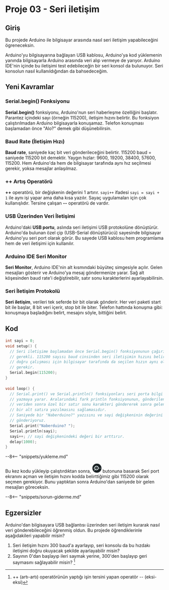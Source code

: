 # Proje 03 - Seri iletişim

## Giriş

Bu projede Arduino ile bilgisayar arasında nasıl seri iletişim yapabileceğini ögreneceksin.

Arduino'yu bilgisayarına bağlayan USB kablosu, Arduino'ya kod yüklemenin yanında bilgisayarla Arduino arasında veri alıp vermeye de yarıyor. Arduino IDE'nin içinde bu iletişimi test edebileceğin bir seri konsol da bulunuyor. Seri konsolun nasıl kullanıldığından da bahsedeceğim. 

## Yeni Kavramlar

### Serial.begin() Fonksiyonu
**Serial.begin()** fonksiyonu, Arduino'nun seri haberleşme özelliğini başlatır. Parantez içindeki sayı (örneğin 115200), iletişim hızını belirtir. Bu fonksiyon çalıştırılmadan Arduino bilgisayarla konuşamaz. Telefon konuşması başlamadan önce "Alo?" demek gibi düşünebilirsin.

### Baud Rate (İletişim Hızı)
**Baud rate**, saniyede kaç bit veri gönderileceğini belirtir. 115200 baud = saniyede 115200 bit demektir. Yaygın hızlar: 9600, 19200, 38400, 57600, 115200. Hem Arduino'da hem de bilgisayar tarafında aynı hız seçilmesi gerekir, yoksa mesajlar anlaşılmaz.

### ++ Artış Operatörü
**++** operatörü, bir değişkenin değerini 1 artırır. `sayi++` ifadesi `sayi = sayi + 1` ile aynı işi yapar ama daha kısa yazılır. Sayaç uygulamaları için çok kullanışlıdır. Tersine çalışan **--** operatörü de vardır.

### USB Üzerinden Veri İletişimi
Arduino'daki **USB portu**, aslında seri iletişimi USB protokolüne dönüştürür. Arduino'da bulunan özel çip (USB-Serial dönüştürücü) sayesinde bilgisayar Arduino'yu seri port olarak görür. Bu sayede USB kablosu hem programlama hem de veri iletişimi için kullanılır.

### Arduino IDE Seri Monitor
**Seri Monitor**, Arduino IDE'nin alt kısmındaki büyüteç simgesiyle açılır. Gelen mesajları gösterir ve Arduino'ya mesaj göndermenize yarar. Sağ alt köşesinden baud rate'i değiştirebilir, satır sonu karakterlerini ayarlayabilirsin.

### Seri İletişim Protokolü
**Seri iletişim**, verileri tek seferde bir bit olarak gönderir. Her veri paketi start bit ile başlar, 8 bit veri içerir, stop bit ile biter. Telefon hattında konuşma gibi: konuşmaya başladığını belirt, mesajını söyle, bittiğini belirt.

## Kod

``` c
int sayi = 0;
void setup() {
  // Seri iletişime başlamadan önce Serial.begin() fonksiyonunun çağırılması
  // gerekli. 115200 sayısı baud cinsinden seri iletişimin hızını belirliyor. iletişimin
  // doğru çalışması için bilgisayar tarafında da seçilen hızın aynı olması
  // gerekir. 
  Serial.begin(115200);
}

void loop() {
  // Serial.print() ve Serial.println() fonksiyonları seri porta bilgi 
  // yazmaya yarar. Aralarındaki fark println fonksiyonunun, gönderilen
  // veriden sonra özel bir satır sonu karakteri göndererek sonra gelenlerin
  // bir alt satıra yazılmasını sağlamasıdır.
  // Saniyede bir "Naberduino?" yazısını ve sayi değişkeninin değerini 
  // gönderiyoruz.
  Serial.print("Naberduino? ");
  Serial.println(sayi);
  sayi++; // sayi değişkenindeki değeri bir arttırır.
  delay(1000);
}
```

--8<-- "snippets/yukleme.md"

Bu kez kodu yükleyip çalıştırdıktan sonra, ![Seri port ekranı](images/serial_button.png) butonuna basarak Seri port ekranını açman ve iletişim hızını kodda belirttiğimiz gibi 115200 olarak seçmen gerekiyor. Bunu yaptıktan sonra Arduino'dan saniyede bir gelen mesajları göreceksin.

--8<-- "snippets/sorun-giderme.md"

## Egzersizler

Arduino'dan bilgisayara USB bağlantısı üzerinden seri iletişim kurarak nasıl veri gönderebileceğini öğrenmiş oldun. Bu projede öğrendiklerinle aşağıdakileri yapabilir misin?

1. Seri iletişim hızını 300 baud'a ayarlayıp, seri konsolu da bu hızdakı iletişimi doğru okuyacak şekilde ayarlayabilir misin?
2. Sayının 0'dan başlayıp ileri saymak yerine, 300'den başlayıp geri saymasını sağlayabilir misin? [^1]

[^1]: ++ (artı-artı) operatörünün yaptığı işin tersini yapan operatör -- (eksi-eksi)
